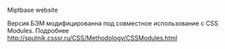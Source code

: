 Miptbase website

Версия БЭМ модифицированна под совместное использование с CSS Modules. Подробнее http://sputnik.csssr.ru/CSS/Methodology/CSSModules.html